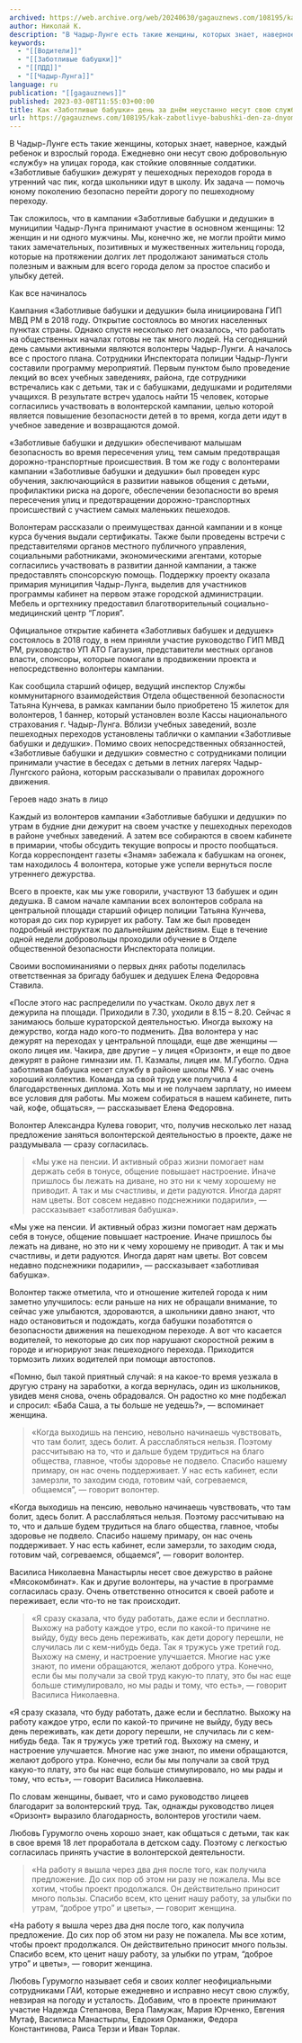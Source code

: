 ```yaml
---
archived: https://web.archive.org/web/20240630/gagauznews.com/108195/kak-zabotlivye-babushki-den-za-dnyom-neustanno-nesut-svoyu-sluzhbu-v-chadyr-lunge.html
author: Николай К.
description: "В Чадыр-Лунге есть такие женщины, которых знает, наверное, каждый ребенок и взрослый города. Ежедневно они несут свою добровольную «службу» на улицах города, как стойкие оловянные солдатики. «Заботливые бабушки» дежурят у пешеходных переходов города в утренний час пик, когда школьники идут в школу. Их задача — помочь юному поколению безопасно перейти дорогу по пешеходному переходу. Так сложилось, что в кампании «Заботливые бабушки и дедушки» в муниципии Чадыр-Лунга принимают участие в основном женщины: 12 женщин и ни одного мужчины. Мы, конечно же, не могли пройти мимо таких замечательных, позитивных и мужественных жительниц города, которые на протяжении долгих лет продолжают заниматься столь полезным […]"
keywords:
  - "[[Водители]]"
  - "[[Заботливые бабушки]]"
  - "[[ПДД]]"
  - "[[Чадыр-Лунга]]"
language: ru
publication: "[[gagauznews]]"
published: 2023-03-08T11:55:03+00:00
title: Как «Заботливые бабушки» день за днём неустанно несут свою службу в Чадыр-Лунге
url: https://gagauznews.com/108195/kak-zabotlivye-babushki-den-za-dnyom-neustanno-nesut-svoyu-sluzhbu-v-chadyr-lunge.html
---
```


В Чадыр-Лунге есть такие женщины, которых знает, наверное, каждый ребенок и взрослый города. Ежедневно они несут свою добровольную «службу» на улицах города, как стойкие оловянные солдатики. «Заботливые бабушки» дежурят у пешеходных переходов города в утренний час пик, когда школьники идут в школу. Их задача — помочь юному поколению безопасно перейти дорогу по пешеходному переходу.

Так сложилось, что в кампании «Заботливые бабушки и дедушки» в муниципии Чадыр-Лунга принимают участие в основном женщины: 12 женщин и ни одного мужчины. Мы, конечно же, не могли пройти мимо таких замечательных, позитивных и мужественных жительниц города, которые на протяжении долгих лет продолжают заниматься столь полезным и важным для всего города делом за простое спасибо и улыбку детей.

Как все начиналось

Кампания «Заботливые бабушки и дедушки» была инициирована ГИП МВД РМ в 2018 году. Открытие состоялось во многих населенных пунктах страны. Однако спустя несколько лет оказалось, что работать на общественных началах готовы не так много людей. На сегодняшний день самыми активными являются волонтеры Чадыр-Лунги. А началось все с простого плана. Сотрудники Инспектората полиции Чадыр-Лунги составили программу мероприятий. Первым пунктом было проведение лекций во всех учебных заведениях, района, где сотрудники встречались как с детьми, так и с бабушками, дедушками и родителями учащихся. В результате встреч удалось найти 15 человек, которые согласились участвовать в волонтерской кампании, целью которой является повышение безопасности детей в то время, когда дети идут в учебное заведение и возвращаются домой.



«Заботливые бабушки и дедушки» обеспечивают малышам безопасность во время пересечения улиц, тем самым предотвращая дорожно-транспортные происшествия. В том же году с волонтерами кампании «Заботливые бабушки и дедушки» был проведен курс обучения, заключающийся в развитии навыков общения с детьми, профилактики риска на дороге, обеспечении безопасности во время пересечения улиц и предотвращении дорожно-транспортных происшествий с участием самых маленьких пешеходов.

Волонтерам рассказали о преимуществах данной кампании и в конце курса бучения выдали сертификаты. Также были проведены встречи с представителями органов местного публичного управления, социальными работниками, экономическими агентами, которые согласились участвовать в развитии данной кампании, а также предоставлять спонсорскую помощь. Поддержку проекту оказала примария муниципия Чадыр-Лунга, выделив для участников программы кабинет на первом этаже городской администрации. Мебель и оргтехнику предоставил благотворительный социально-медицинский центр “Глория”.

Официальное открытие кабинета «Заботливых бабушек и дедушек» состоялось в 2018 году, в нем приняли участие руководство ГИП МВД РМ, руководство УП АТО Гагаузия, представители местных органов власти, спонсоры, которые помогали в продвижении проекта и непосредственно волонтеры кампании.



Как сообщила старший офицер, ведущий инспектор Службы коммунитарного взаимодействия Отдела общественной безопасности Татьяна Кунчева, в рамках кампании было приобретено 15 жилеток для волонтеров, 1 баннер, который установлен возле Кассы национального страхования г. Чадыр-Лунга. Вблизи учебных заведений, возле пешеходных переходов установлены таблички о кампании «Заботливые бабушки и дедушки». Помимо своих непосредственных обязанностей, «Заботливые бабушки и дедушки» совместно с сотрудниками полиции принимали участие в беседах с детьми в летних лагерях Чадыр-Лунгского района, которым рассказывали о правилах дорожного движения.

Героев надо знать в лицо

Каждый из волонтеров кампании «Заботливые бабушки и дедушки» по утрам в будние дни дежурит на своем участке у пешеходных переходов в районе учебных заведений. А затем все собираются в своем кабинете в примарии, чтобы обсудить текущие вопросы и просто пообщаться. Когда корреспондент газеты «Знамя» забежала к бабушкам на огонек, там находилось 4 волонтера, которые уже успели вернуться после утреннего дежурства.

Всего в проекте, как мы уже говорили, участвуют 13 бабушек и один дедушка. В самом начале кампании всех волонтеров собрала на центральной площади старший офицер полиции Татьяна Кунчева, которая до сих пор курирует их работу. Там же был проведен подробный инструктаж по дальнейшим действиям. Еще в течение одной недели добровольцы проходили обучение в Отделе общественной безопасности Инспектората полиции.

Своими воспоминаниями о первых днях работы поделилась ответственная за бригаду бабушек и дедушек Елена Федоровна Ставила.

«После этого нас распределили по участкам. Около двух лет я дежурила на площади. Приходили в 7.30, уходили в 8.15 – 8.20. Сейчас я занимаюсь больше кураторской деятельностью. Иногда выхожу на дежурство, когда надо кого-то подменить. Два волонтера у нас дежурят на переходах у центральной площади, еще две женщины — около лицея им. Чакира, две другие – у лицея «Оризонт», и еще по двое дежурят в районе гимназии им. П. Казмалы, лицея им. М.Губогло. Одна заботливая бабушка несет службу в районе школы №6. У нас очень хороший коллектив. Команда за свой труд уже получила 4 благодарственных диплома. Хоть мы и не получаем зарплату, но имеем все условия для работы. Мы можем собираться в нашем кабинете, пить чай, кофе, общаться», — рассказывает Елена Федоровна.

Волонтер Александра Кулева говорит, что, получив несколько лет назад предложение заняться волонтерской деятельностью в проекте, даже не раздумывала — сразу согласилась.

> «Мы уже на пенсии. И активный образ жизни помогает нам держать себя в тонусе, общение повышает настроение. Иначе пришлось бы лежать на диване, но это ни к чему хорошему не приводит. А так и мы счастливы, и дети радуются. Иногда дарят нам цветы. Вот совсем недавно подснежники подарили», — рассказывает «заботливая бабушка».

«Мы уже на пенсии. И активный образ жизни помогает нам держать себя в тонусе, общение повышает настроение. Иначе пришлось бы лежать на диване, но это ни к чему хорошему не приводит. А так и мы счастливы, и дети радуются. Иногда дарят нам цветы. Вот совсем недавно подснежники подарили», — рассказывает «заботливая бабушка».

Волонтер также отметила, что и отношение жителей города к ним заметно улучшилось: если раньше на них не обращали внимание, то сейчас уже улыбаются, здороваются, а школьники давно знают, что надо остановиться и подождать, когда бабушки позаботятся о безопасности движения на пешеходном переходе. А вот что касается водителей, то некоторые до сих пор нарушают скоростной режим в городе и игнорируют знак пешеходного перехода. Приходится тормозить лихих водителей при помощи автостопов.



«Помню, был такой приятный случай: я на какое-то время уезжала в другую страну на заработки, а когда вернулась, один из школьников, увидев меня снова, очень обрадовался. Он радостно ко мне подбежал и спросил: «Баба Саша, а ты больше не уедешь?», — вспоминает женщина.

> «Когда выходишь на пенсию, невольно начинаешь чувствовать, что там болит, здесь болит. А расслабляться нельзя. Поэтому рассчитываю на то, что и дальше будем трудиться на благо общества, главное, чтобы здоровье не подвело. Спасибо нашему примару, он нас очень поддерживает. У нас есть кабинет, если замерзли, то заходим сюда, готовим чай, согреваемся, общаемся”, — говорит волонтер.

«Когда выходишь на пенсию, невольно начинаешь чувствовать, что там болит, здесь болит. А расслабляться нельзя. Поэтому рассчитываю на то, что и дальше будем трудиться на благо общества, главное, чтобы здоровье не подвело. Спасибо нашему примару, он нас очень поддерживает. У нас есть кабинет, если замерзли, то заходим сюда, готовим чай, согреваемся, общаемся”, — говорит волонтер.

Василиса Николаевна Манастырлы несет свое дежурство в районе «Мясокомбинат». Как и другие волонтеры, на участие в программе согласилась сразу. Очень ответственно относится к своей работе и переживает, если что-то не так происходит.

> «Я сразу сказала, что буду работать, даже если и бесплатно. Выхожу на работу каждое утро, если по какой-то причине не выйду, буду весь день переживать, как дети дорогу перешли, не случилась ли с кем-нибудь беда. Так я тружусь уже третий год. Выхожу на смену, и настроение улучшается. Многие нас уже знают, по имени обращаются, желают доброго утра. Конечно, если бы мы получали за свой труд какую-то плату, это бы нас еще больше стимулировало, но мы рады и тому, что есть», — говорит Василиса Николаевна.

«Я сразу сказала, что буду работать, даже если и бесплатно. Выхожу на работу каждое утро, если по какой-то причине не выйду, буду весь день переживать, как дети дорогу перешли, не случилась ли с кем-нибудь беда. Так я тружусь уже третий год. Выхожу на смену, и настроение улучшается. Многие нас уже знают, по имени обращаются, желают доброго утра. Конечно, если бы мы получали за свой труд какую-то плату, это бы нас еще больше стимулировало, но мы рады и тому, что есть», — говорит Василиса Николаевна.

По словам женщины, бывает, что и само руководство лицеев благодарит за волонтерский труд. Так, однажды руководство лицея «Оризонт» выразило благодарность, волонтеров угостили чаем.

Любовь Гурумогло очень хорошо знает, как общаться с детьми, так как в свое время 18 лет проработала в детском саду. Поэтому с легкостью согласилась принять участие в волонтерской деятельности.

> «На работу я вышла через два дня после того, как получила предложение. До сих пор об этом ни разу не пожалела. Мы все хотим, чтобы проект продолжался. Он действительно приносит много пользы. Спасибо всем, кто ценит нашу работу, за улыбки по утрам, “доброе утро” и цветы», — говорит женщина.

«На работу я вышла через два дня после того, как получила предложение. До сих пор об этом ни разу не пожалела. Мы все хотим, чтобы проект продолжался. Он действительно приносит много пользы. Спасибо всем, кто ценит нашу работу, за улыбки по утрам, “доброе утро” и цветы», — говорит женщина.

Любовь Гурумогло называет себя и своих коллег неофициальными сотрудниками ГАИ, которые ежедневно и исправно несут свою службу, невзирая на погоду и усталость. Добавим, что в проекте принимают участие Надежда Степанова, Вера Памужак, Мария Юрченко, Евгения Мутаф, Василиса Манастырлы, Евдокия Орманжи, Федора Константинова, Раиса Терзи и Иван Торлак.